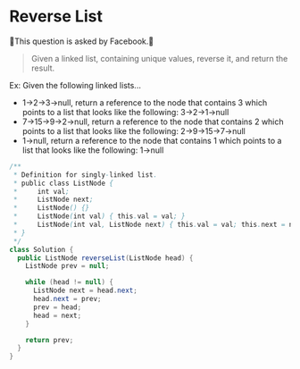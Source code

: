# Reverse List

📖This question is asked by Facebook.📖 

> Given a linked list, containing unique values, reverse it, and return the result.

Ex: Given the following linked lists...

- 1->2->3->null, return a reference to the node that contains 3 which points to a list that looks like the following: 3->2->1->null
- 7->15->9->2->null, return a reference to the node that contains 2 which points to a list that looks like the following: 2->9->15->7->null
- 1->null, return a reference to the node that contains 1 which points to a list that looks like the following: 1->null

```Java
/**
 * Definition for singly-linked list.
 * public class ListNode {
 *     int val;
 *     ListNode next;
 *     ListNode() {}
 *     ListNode(int val) { this.val = val; }
 *     ListNode(int val, ListNode next) { this.val = val; this.next = next; }
 * }
 */
class Solution {
  public ListNode reverseList(ListNode head) {
    ListNode prev = null;

    while (head != null) {
      ListNode next = head.next;
      head.next = prev;
      prev = head;
      head = next;
    }

    return prev;
  }
}
  ```
